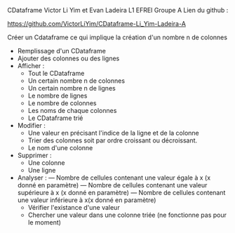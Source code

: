 CDataframe
Victor Li Yim et Evan Ladeira L1 EFREI Groupe A
Lien du github :

https://github.com/VictorLiYim/CDataframe-Li_Yim-Ladeira-A

Créer un Cdataframe ce qui implique la création d'un nombre n de colonnes
- Remplissage d'un CDataframe
- Ajouter des colonnes ou des lignes
- Afficher :
  - Tout le CDataframe
  - Un certain nombre n de colonnes
  - Un certain nombre n de lignes
  - Le nombre de lignes
  - Le nombre de colonnes
  - Les noms de chaque colonnes
  - Le CDataframe trié
- Modifier :
  - Une valeur en précisant l'indice de la ligne et de la colonne
  - Trier des colonnes soit par ordre croissant ou décroissant.
  - Le nom d'une colonne
- Supprimer :
  - Une colonne
  - Une ligne
- Analyser :
  — Nombre de cellules contenant une valeur égale à x (x donné en paramètre)
  — Nombre de cellules contenant une valeur supérieure à x (x donné en paramètre) 
  — Nombre de cellules contenant une valeur inférieure à x(x donné en paramètre)
  - Vérifier l'existance d'une valeur
  - Chercher une valeur dans une colonne triée (ne fonctionne pas pour le moment)
